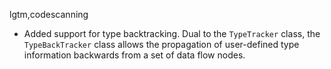 lgtm,codescanning
* Added support for type backtracking. Dual to the `TypeTracker` class, the `TypeBackTracker` class allows the propagation of user-defined type information backwards from a set of data flow nodes.
